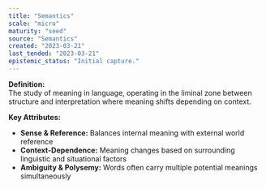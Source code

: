 ```yaml
---
title: "Semantics"
scale: "micro"
maturity: "seed"
source: "Semantics"
created: "2023-03-21"
last_tended: "2023-03-21"
epistemic_status: "Initial capture."
---
```

**Definition:**  
The study of meaning in language, operating in the liminal zone between structure and interpretation where meaning shifts depending on context.

**Key Attributes:**  
- **Sense & Reference:** Balances internal meaning with external world reference  
- **Context-Dependence:** Meaning changes based on surrounding linguistic and situational factors  
- **Ambiguity & Polysemy:** Words often carry multiple potential meanings simultaneously
